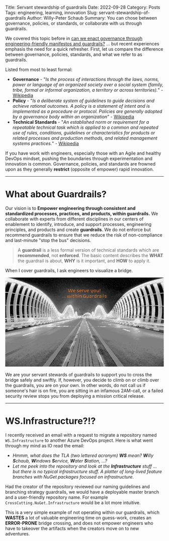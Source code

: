 Title: Servant stewardship of guardrails
Date: 2022-09-28
Category: Posts 
Tags: engineering, learning, innovation
Slug: servant-stewardship-of-guardrails
Author: Willy-Peter Schaub
Summary: You can chose between governance, policies, or standards, or collaborate with us through guardrails.

We covered this topic before in [can we enact governance through engineering-friendly manifestos and guardrails?](/governance-manifestos-guardrails.html) ... but recent experiences emphasis the need for a quick refresher. First, let us compare the difference between governance, policies, standards, and what we refer to as guardrails.

Listed from most to least formal:

- **Governance** - "_Is the process of interactions through the laws, norms, power or language of an organized society over a social system (family, tribe, formal or informal organization, a territory or across territories)._" - [Wikipedia](https://en.wikipedia.org/wiki/Governance)
- **Policy** - "_Is a deliberate system of guidelines to guide decisions and achieve rational outcomes. A policy is a statement of intent and is implemented as a procedure or protocol. Policies are generally adopted by a governance body within an organization_" - [Wikipedia](https://en.wikipedia.org/wiki/Policy)
- **Technical Standards** - "_An established norm or requirement for a repeatable technical task which is applied to a common and repeated use of rules, conditions, guidelines or characteristics for products or related processes and production methods, and related management systems practices._" - [Wikipedia](https://en.wikipedia.org/wiki/Technical_standard)

If you have work with engineers, especially those with an Agile and healthy DevOps mindset, pushing the boundaries through experimentation and innovation is common. Governance, policies, and standards are frowned upon as they generally **restrict** (opposite of empower) rapid innovation.

---

# What about Guardrails?

Our vision is to **Empower engineering through consistent and standardized processes, practices, and products, within guardrails.** We collaborate with experts from different disciplines in our centers of enablement to identify, introduce, and support processes, engineering principles, and products and create **guardrails**. We do not enforce but recommend guardrails to ensure that we reduce the risk of non-compliance and last-minute "stop the bus" decisions.

> A **guardrail** is a less formal version of technical standards which are **recommended**, not **enforced**. The basic content describes the **WHAT** the guardrail is about, **WHY** is it important, and **HOW** to apply it.

When I cover guardrails, I ask engineers to visualize a bridge.

![Bridge](../images/servant-stewardship-of-guardrails-1.png)

We are your servant stewards of guardrails to support you to cross the bridge safely and swiftly. If, however, you decide to climb on or climb over the guardrails, you are on your own. In other words, do not call us  if someone's hair is on fire, you are sitting in an infamous 2AM-call, or a failed security review stops you from deploying a mission critical release.

---

# WS.Infrastructure?!?

I recently received an email with a request to migrate a repository named ``WS.Infrastructure`` to another Azure DevOps project. Here is what went through my mind as IO read the email:

- _Hmmm, what does the TLA (two lettered acronym) **WS** mean? **W**illy **S**chaub, **W**indows **S**ervice, **W**ater **S**tation, ...?_
- _Let me peek into the repository and look at the **Infrastructure** stuff ... but there is no typical infrastructure stuff. A platter of long-lived feature branches with NuGet packages focused on infrastructure._

Had the creator of the repository reviewed our naming guidelines and branching strategy guardrails, we would have a deployable master branch and a user-friendly repository name. For example ``CrossCutting.NuGet.Infrastructure`` would be a lot more intuitive.

This is a very simple example of not operating within our guardrails, which **WASTES** a lot of valuable engineering time on guess-work, creates an **ERROR-PRONE** bridge crossing, and does not empower engineers who have to takeover the artifacts when the creators move on to new adventures.

